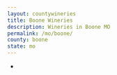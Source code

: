```yaml
---
layout: countywineries
title: Boone Wineries
description: Wineries in Boone MO
permalink: /mo/boone/
county: boone
state: mo
---
```

-

